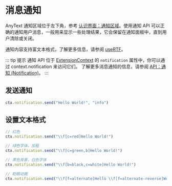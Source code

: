 # 消息通知
AnyText 通知区域位于左下角，参考 [认识界面：通知区域](/manual/interface#通知区域)。使用通知 API 可以正确的通知用户消息，一般用来显示一些处理结果，它会保留在通知面板中，直到用户清除或关闭。

通知内容支持富文本格式，了解更多信息，请参阅 [useRTF](/api/use-rtf)。

::: tip 提示
通知 API 位于 [ExtensionContext](/api/) 的 `notification` 属性中，你可以通过 context.notification 来访问它们。
了解更多消息通知的信息，请参阅 [API：通知 (Notification)](/api/notification)。
:::

## 发送通知
```js
ctx.notification.send("Hello World!", "info")
```

## 设置文本格式
```js
// 红色
ctx.notification.send("\\f[c=red]Hello World!")

// 绿色字体，加粗
ctx.notification.send("\\f[c=green,b]Hello World!")

// 黑色背景，白色字体
ctx.notification.send("\\f[b=black,c=white]Hello World!")

// 眨眼动画
ctx.notification.send("\\f[f=alternate]Hello \\f[f=alternate-reverse]World!")
```
